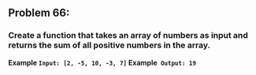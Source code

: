 ## Problem 66:

### Create a function that takes an array of numbers as input and returns the sum of all positive numbers in the array.

**Example `Input: [2, -5, 10, -3, 7]` Example` Output: 19`**